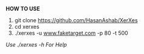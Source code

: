 **HOW TO USE**
1. git clone https://github.com/HasanAshab/XerXes
2. cd xerxes
3. ./xerxes -u www.faketarget.com -p 80 -t 500

*Use ./xerxes -h For Help*